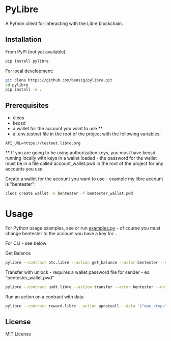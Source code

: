 # PyLibre

A Python client for interacting with the Libre blockchain.

## Installation 

From PyPI (not yet available):
```bash
pip install pylibre
```

For local development:
```bash
git clone https://github.com/bensig/pylibre.git
cd pylibre
pip install -e .
```

## Prerequisites

- cleos
- keosd
- a wallet for the account you want to use **
- a .env.testnet file in the root of the project with the following variables:
```
API_URL=https://testnet.libre.org
```

** If you are going to be using authorization keys, you must have keosd running locally with keys in a wallet loaded - the password for the wallet must be in a file called account_wallet.pwd in the root of the project for any accounts you use.

Create a wallet for the account you want to use - example my libre account is "bentester":

```bash
cleos create wallet -n bentester -f bentester_wallet.pwd
```

# Usage 

For Python usage examples, see or run [examples.py](examples/examples.py) - of course you must change bentester to the account you have a key for...

For CLI - see below:  

Get Balance
```bash
pylibre --contract btc.libre --action get_balance --actor bentester --symbol BTC --get-balance
```

Transfer with unlock - requires a wallet password file for sender - ex: "bentester_wallet.pwd"
```bash
pylibre --contract usdt.libre --action transfer --actor bentester --unlock --data '{"from":"bentester","to":"bentest3","quantity":"0.00100000 USDT","memo":"Test"}'
```

Run an action on a contract with data
```bash
pylibre --contract reward.libre --action updateall --data '{"max_steps":"500"}' --actor bentester
```

## License

MIT License